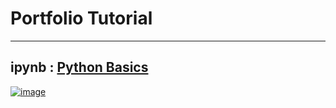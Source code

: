 # Portfolio Tutorial

---------------------------------------------------

## ipynb : [Python Basics](https://github.com/imvickykumar999/portfolio-tutorial/blob/main/python_basics.ipynb)

[![image](https://user-images.githubusercontent.com/50515418/133895705-0f4f31cb-1262-47b5-b179-012da54305ff.png)](https://vixtest.herokuapp.com/)
